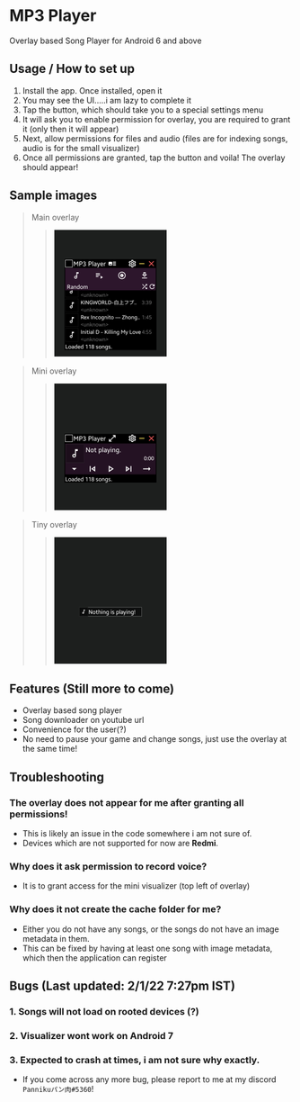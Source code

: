 # MP3 Player
Overlay based Song Player for Android 6 and above

## Usage / How to set up 
1. Install the app. Once installed, open it
2. You may see the UI.....i am lazy to complete it
3. Tap the button, which should take you to a special settings menu
4. It will ask you to enable permission for overlay, you are required to grant it (only then it will appear)
5. Next, allow permissions for files and audio (files are for indexing songs, audio is for the small visualizer)
6. Once all permissions are granted, tap the button and voila! The overlay should appear!

## Sample images
> Main overlay
>>  <img src="/assets/Untitled523_20230101181318.png" alt="Main overlay" width="200" height="225"/>


> Mini overlay
>> <img src="/assets/Untitled523_20230101181320.png" alt="Main overlay" width="200" height="225"/>


> Tiny overlay
>> <img src="/assets/Untitled523_20230101181321.png" alt="Main overlay" width="200" height="225"/>


## Features (Still more to come)
- Overlay based song player
- Song downloader on youtube url
- Convenience for the user(?)
- No need to pause your game and change songs, just use the overlay at the same time!

## Troubleshooting
### The overlay does not appear for me after granting all permissions!
- This is likely an issue in the code somewhere i am not sure of.
- Devices which are not supported for now are **Redmi**.

### Why does it ask permission to record voice?
- It is to grant access for the mini visualizer (top left of overlay)

### Why does it not create the cache folder for me?
- Either you do not have any songs, or the songs do not have an image metadata in them.
- This can be fixed by having at least one song with image metadata, which then the application can register

## Bugs (Last updated: 2/1/22 7:27pm IST)
### 1. Songs will not load on rooted devices (?)
### 2. Visualizer wont work on Android 7
### 3. Expected to crash at times, i am not sure why exactly.
- If you come across any more bug, please report to me at my discord `Pannikuパン肉#5360`!
